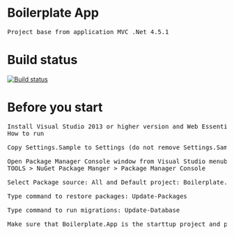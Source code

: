 # Boilerplate App

<pre>Project base from application MVC .Net 4.5.1</pre>

# Build status
[![Build status](https://ci.appveyor.com/api/projects/status/28lbv6j9toyoarrv?svg=true)](https://ci.appveyor.com/project/pauloprsdesouza/net-mvc-boilerplate)

# Before you start

<pre>Install Visual Studio 2013 or higher version and Web Essentials
How to run

Copy Settings.Sample to Settings (do not remove Settings.Sample)

Open Package Manager Console window from Visual Studio menubar:
TOOLS > NuGet Package Manger > Package Manager Console

Select Package source: All and Default project: Boilerplate.App

Type command to restore packages: Update-Packages

Type command to run migrations: Update-Database

Make sure that Boilerplate.App is the starttup project and press F5
</pre>
